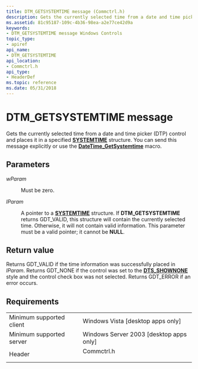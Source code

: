 ```yaml
---
title: DTM_GETSYSTEMTIME message (Commctrl.h)
description: Gets the currently selected time from a date and time picker (DTP) control and places it in a specified SYSTEMTIME structure. You can send this message explicitly or use the DateTime\_GetSystemtime macro.
ms.assetid: 81c95187-109c-4b36-98ea-a2e77ce42d9a
keywords:
- DTM_GETSYSTEMTIME message Windows Controls
topic_type:
- apiref
api_name:
- DTM_GETSYSTEMTIME
api_location:
- Commctrl.h
api_type:
- HeaderDef
ms.topic: reference
ms.date: 05/31/2018
---
```


# DTM\_GETSYSTEMTIME message

Gets the currently selected time from a date and time picker (DTP) control and places it in a specified [**SYSTEMTIME**](/windows/desktop/api/minwinbase/ns-minwinbase-systemtime) structure. You can send this message explicitly or use the [**DateTime\_GetSystemtime**](/windows/desktop/api/Commctrl/nf-commctrl-datetime_getsystemtime) macro.

## Parameters

<dl> <dt>

*wParam* 
</dt> <dd>Must be zero.</dd> <dt>

*lParam* 
</dt> <dd>

A pointer to a [**SYSTEMTIME**](/windows/desktop/api/minwinbase/ns-minwinbase-systemtime) structure. If **DTM\_GETSYSTEMTIME** returns GDT\_VALID, this structure will contain the currently selected time. Otherwise, it will not contain valid information. This parameter must be a valid pointer; it cannot be **NULL**.

</dd> </dl>

## Return value

Returns GDT\_VALID if the time information was successfully placed in *lParam*. Returns GDT\_NONE if the control was set to the [**DTS\_SHOWNONE**](date-and-time-picker-control-styles.md) style and the control check box was not selected. Returns GDT\_ERROR if an error occurs.

## Requirements



|                                     |                                                                                       |
|-------------------------------------|---------------------------------------------------------------------------------------|
| Minimum supported client<br/> | Windows Vista \[desktop apps only\]<br/>                                        |
| Minimum supported server<br/> | Windows Server 2003 \[desktop apps only\]<br/>                                  |
| Header<br/>                   | <dl> <dt>Commctrl.h</dt> </dl> |



 

